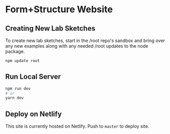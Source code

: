 # Form+Structure Website

## Creating New Lab Sketches

To create new lab sketches, start in the /root repo's sandbox and bring over any new examples along with any needed /root updates to the node package.

```bash
npm update root
```

## Run Local Server

```bash
npm run dev
# or
yarn dev
```

## Deploy on Netlify

This site is currently hosted on Netlify. Push to `master` to deploy site.
